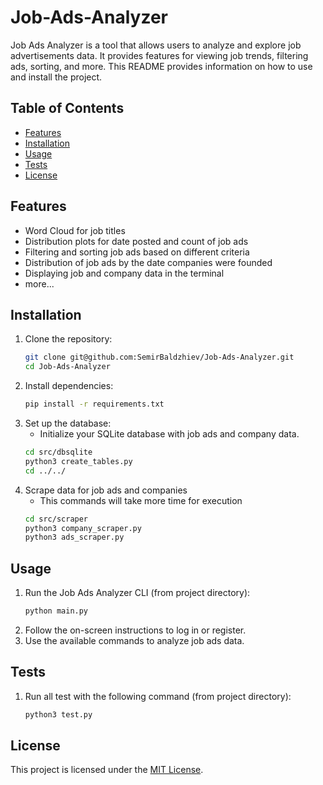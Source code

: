 # Job-Ads-Analyzer

Job Ads Analyzer is a tool that allows users to analyze and explore job advertisements data. It provides features for viewing job trends, filtering ads, sorting, and more. This README provides information on how to use and install the project.

## Table of Contents
- [Features](#features)
- [Installation](#installation)
- [Usage](#usage)
- [Tests](#tests)
- [License](#license)

## Features
- Word Cloud for job titles
- Distribution plots for date posted and count of job ads
- Filtering and sorting job ads based on different criteria
- Distribution of job ads by the date companies were founded
- Displaying job and company data in the terminal
- more...

## Installation
1. Clone the repository:
    ```bash
    git clone git@github.com:SemirBaldzhiev/Job-Ads-Analyzer.git
    cd Job-Ads-Analyzer
    ```
2. Install dependencies:
    ```bash
    pip install -r requirements.txt
    ```
3. Set up the database:
    - Initialize your SQLite database with job ads and company data.
    ```bash
    cd src/dbsqlite
    python3 create_tables.py
    cd ../../
    ```
4. Scrape data for job ads and companies
    - This commands will take more time for execution
    ```bash
    cd src/scraper
    python3 company_scraper.py
    python3 ads_scraper.py
    ```

## Usage
1. Run the Job Ads Analyzer CLI (from project directory):
    ```bash
    python main.py
    ```
2. Follow the on-screen instructions to log in or register.
3. Use the available commands to analyze job ads data.

## Tests
1. Run all test with the following command (from project directory):
    ```bash
    python3 test.py
    ```

## License
This project is licensed under the [MIT License](LICENSE).

